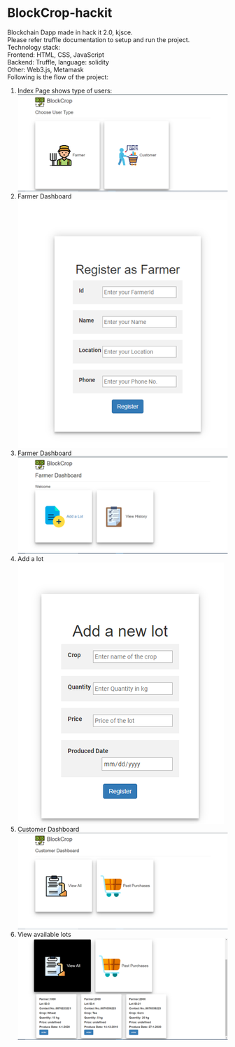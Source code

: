# BlockCrop-hackit
Blockchain Dapp made in hack it 2.0, kjsce.  
Please refer truffle documentation to setup and run the project. \
Technology stack:  
Frontend: HTML, CSS, JavaScript  
Backend: Truffle, language: solidity  
Other: Web3.js, Metamask  
Following is the flow of the project:  
1. Index Page shows type of users:  
![](screenshots/index.PNG)  
2. Farmer Dashboard  
![](screenshots/register.PNG)
3. Farmer Dashboard  
![](screenshots/farmerdashboard.PNG)  
4. Add a lot  
![](screenshots/addlot.PNG)  
5. Customer Dashboard  
![](screenshots/Customer%20dashboard.PNG)  
6. View available lots    
![](screenshots/viewlots.PNG)  
